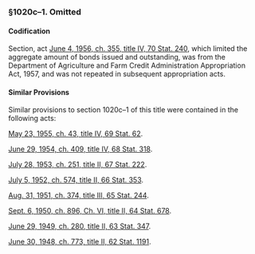 ### §1020c–1. Omitted ###

#### Codification ####

Section, act [June 4, 1956, ch. 355, title IV, 70 Stat. 240](/statviewer.htm?volume=70&page=240), which limited the aggregate amount of bonds issued and outstanding, was from the Department of Agriculture and Farm Credit Administration Appropriation Act, 1957, and was not repeated in subsequent appropriation acts.

#### Similar Provisions ####

Similar provisions to section 1020c–1 of this title were contained in the following acts:

[May 23, 1955, ch. 43, title IV, 69 Stat. 62](/statviewer.htm?volume=69&page=62).

[June 29, 1954, ch. 409, title IV, 68 Stat. 318](/statviewer.htm?volume=68&page=318).

[July 28, 1953, ch. 251, title II, 67 Stat. 222](/statviewer.htm?volume=67&page=222).

[July 5, 1952, ch. 574, title II, 66 Stat. 353](/statviewer.htm?volume=66&page=353).

[Aug. 31, 1951, ch. 374, title III, 65 Stat. 244](/statviewer.htm?volume=65&page=244).

[Sept. 6, 1950, ch. 896, Ch. VI, title II, 64 Stat. 678](/statviewer.htm?volume=64&page=678).

[June 29, 1949, ch. 280, title II, 63 Stat. 347](/statviewer.htm?volume=63&page=347).

[June 30, 1948, ch. 773, title II, 62 Stat. 1191](/statviewer.htm?volume=62&page=1191).
